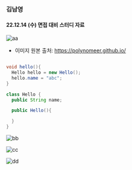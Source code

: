 ### 김남영
#### 22.12.14 (수) 면접 대비 스터디 자료

![aa](https://media.discordapp.net/attachments/971258605212954686/1052186411018764338/image.png?width=894&height=548)

- 이미지 원본 출처: https://polynomeer.github.io/

```java

void hello(){
  Hello hello = new Hello();
  hello.name = "abc";
}

class Hello {
  public String name;

  public Hello(){

  }
}


```

![bb](https://media.discordapp.net/attachments/971258605212954686/1052189208707616868/image.png)


![cc](https://media.discordapp.net/attachments/971258605212954686/1052189519954317312/image.png)


![dd](https://media.discordapp.net/attachments/971258605212954686/1052189734690107485/image.png)
